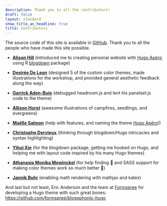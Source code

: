 ```yaml
---
description: Thank you to all the contributors!
draft: false
layout: standard
show_title_as_headline: true
title: Contributors
---
```


The source code of this site is available in [GitHub](https://github.com/Lightbridge-KS/blogdown-lightbridge). Thank you to all the people who have made this site possible.

-   [**Alison Hill**](https://www.apreshill.com) (introduced me to creating personal website with [Hugo Apèro](https://hugo-apero-docs.netlify.app) using R [blogdown](https://bookdown.org/yihui/blogdown/) package)

-   [**Desirée De Leon**](http://desiree.rbind.io/) (designed 5 of the custom color themes, made illustrations for the workshop, and provided general aesthetic feedback along the way)

-   [**Garrick Aden-Buie**](https://www.garrickadenbuie.com/) (debugged headroom.js and lent his panelset.js code to the theme)

-   [**Allison Horst**](https://www.allisonhorst.com/) (awesome illustrations of campfires, seedlings, and evergreens)

-   [**Maëlle Salmon**](https://masalmon.eu/) (help with features, and naming the theme [Hugo Apéro](https://hugo-apero.netlify.app/)!)

-   [**Christophe Dervieux**](http://cderv.rbind.io/) (thinking through blogdown/Hugo intricacies and syntax highlighting)

-   [**Yihui Xie**](https://yihui.org/) (for the blogdown package, getting me hooked on Hugo, and helping me with layout code inspired by his many Hugo themes)

-   [**Athanasia Monika Mowinckel**](https://drmowinckels.io/) (for help finding :bug: and SASS support for making color themes work so much better :art:)

-   [**Jannik Buhr**](https://jmbuhr.de) (enabling math rendering with mathjax and katex)

And last but not least, Eric Anderson and the team at [Formspree](https://formspree.io/) for developing a Hugo theme with such great bones: <https://github.com/formspree/blogophonic-hugo>
